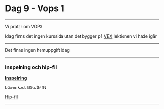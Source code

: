 
# **Dag 9 - Vops 1**
___

Vi pratar om VOPS


Idag finns det ingen kurssida utan det bygger på [VEX](https://github.com/Studio-Konkret/Technical-Direction/tree/main/Kursmoment/109_VEX_01) lektionen vi hade igår  

___
Det finns ingen hemuppgift idag
___
### **Inspelning och hip-fil**
**[Inspelning](https://us02web.zoom.us/rec/share/dkk92L_RVX8Shy1rfHIlX8xZ3aS3bo9Xh9Efkofz0DJUmQBePa8fmNcRbVPN5QFL.65l4R_RTf7XFlxjR)**

Lösenkod: B9.c$#fN

[Hip-fil](https://github.com/Studio-Konkret/Technical-Direction/blob/main/Xenter/Dag9/dag9.hipnc)
___




